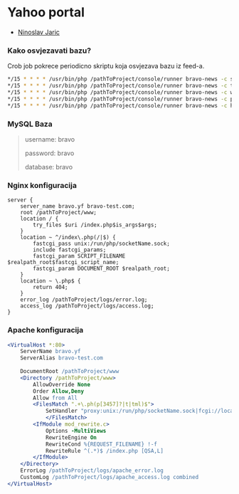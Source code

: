 # Yahoo portal #

* [Ninoslav Jaric](http://www.jaric.online/)

### Kako osvjezavati bazu? ###

Crob job pokrece periodicno skriptu koja osvjezava bazu iz feed-a.

```bash
*/15 * * * * /usr/bin/php /pathToProject/console/runner bravo-news -c science
*/15 * * * * /usr/bin/php /pathToProject/console/runner bravo-news -c tech
*/15 * * * * /usr/bin/php /pathToProject/console/runner bravo-news -c world
*/15 * * * * /usr/bin/php /pathToProject/console/runner bravo-news -c politics
*/15 * * * * /usr/bin/php /pathToProject/console/runner bravo-news -c health

```

### MySQL Baza ###

> username: bravo
>
> password: bravo
>
> database: bravo

### Nginx konfiguracija ###
```nginx
server {
	server_name bravo.yf bravo-test.com;
	root /pathToProject/www;
	location / {
		try_files $uri /index.php$is_args$args;
	}
	location ~ ^/index\.php(/|$) {
		fastcgi_pass unix:/run/php/socketName.sock;
		include fastcgi_params;
		fastcgi_param SCRIPT_FILENAME $realpath_root$fastcgi_script_name;
		fastcgi_param DOCUMENT_ROOT $realpath_root;
	}
	location ~ \.php$ {
		return 404;
	}
	error_log /pathToProject/logs/error.log;
	access_log /pathToProject/logs/access.log;
}
```
### Apache konfiguracija ###
```apache
<VirtualHost *:80>
	ServerName bravo.yf 
	ServerAlias bravo-test.com
	
	DocumentRoot /pathToProject/www
	<Directory /pathToProject/www>
		AllowOverride None
		Order Allow,Deny
		Allow from All
		<FilesMatch ".+\.ph(p[3457]?|t|tml)$">
			SetHandler "proxy:unix:/run/php/socketName.sock|fcgi://localhost"
	        </FilesMatch>
		<IfModule mod_rewrite.c>
			Options -MultiViews
			RewriteEngine On
			RewriteCond %{REQUEST_FILENAME} !-f
			RewriteRule ^(.*)$ /index.php [QSA,L]
		</IfModule>
	</Directory>
	ErrorLog /pathToProject/logs/apache_error.log
	CustomLog /pathToProject/logs/apache_access.log combined
</VirtualHost>
```